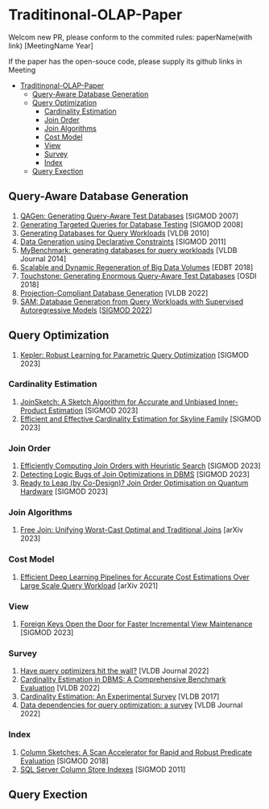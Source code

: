 # Traditinonal-OLAP-Paper
Welcom new PR, please conform to the commited rules:  paperName(with link) [MeetingName Year]

If the paper has the open-souce code, please supply its github links in Meeting

- [Traditinonal-OLAP-Paper](#traditinonal-olap-paper)
  - [Query-Aware Database Generation](#query-aware-database-generation)
  - [Query Optimization](#query-optimization)
    - [Cardinality Estimation](#cardinality-estimation)
    - [Join Order](#join-order)
    - [Join Algorithms](#join-algorithms)
    - [Cost Model](#cost-model)
    - [View](#view)
    - [Survey](#survey)
    - [Index](#index)
  - [Query Exection](#query-exection)

## Query-Aware Database Generation
1.  [QAGen: Generating Query-Aware Test Databases](https://cs.uwaterloo.ca/~tozsu/publications/other/sigmod07-final.pdf) [SIGMOD 2007]
2.  [Generating Targeted Queries for Database Testing](https://dl.acm.org/doi/pdf/10.1145/1376616.1376668) [SIGMOD 2008]
3. [Generating Databases for Query Workloads](https://dl.acm.org/doi/pdf/10.14778/1920841.1920950) [VLDB 2010]
4. [Data Generation using Declarative Constraints](https://dl.acm.org/doi/pdf/10.1145/1989323.1989395) [SIGMOD 2011]
5. [MyBenchmark: generating databases for query workloads](https://link.springer.com/article/10.1007/s00778-014-0354-1) [VLDB Journal 2014]
7. [Scalable and Dynamic Regeneration of Big Data Volumes](https://openproceedings.org/2018/conf/edbt/paper-114.pdf) [EDBT 2018]
8. [Touchstone: Generating Enormous Query-Aware Test Databases](https://www.usenix.org/system/files/conference/atc18/atc18-li-yuming.pdf) [OSDI 2018]
9. [Projection-Compliant Database Generation](https://www.vldb.org/pvldb/vol15/p998-sanghi.pdf) [VLDB 2022]
10. [SAM: Database Generation from Query Workloads with Supervised Autoregressive Models](https://dl.acm.org/doi/pdf/10.1145/3514221.3526168) [[SIGMOD 2022](https://github.com/Jamesyang2333/SAM)]



## Query Optimization
1. [Kepler: Robust Learning for Parametric Query Optimization](TODO) [SIGMOD 2023]
### Cardinality Estimation
1. [JoinSketch: A Sketch Algorithm for Accurate and Unbiased Inner-Product Estimation](TODO) [SIGMOD 2023]
2. [Efficient and Effective Cardinality Estimation for Skyline Family](TODO) [SIGMOD 2023]


### Join Order
1. [Efficiently Computing Join Orders with Heuristic Search](TODO) [SIGMOD 2023]
2. [Detecting Logic Bugs of Join Optimizations in DBMS](TODO) [SIGMOD 2023]
3. [Ready to Leap (by Co-Design)? Join Order Optimisation on Quantum Hardware](TODO) [SIGMOD 2023]

### Join Algorithms
1. [Free Join: Unifying Worst-Cast Optimal and Traditional Joins](https://arxiv.org/pdf/2301.10841.pdf) [arXiv 2023]


### Cost Model
1. [Efficient Deep Learning Pipelines for Accurate Cost Estimations Over Large Scale Query Workload](https://arxiv.org/pdf/2103.12465.pdf) [arXiv 2021]


### View
1. [Foreign Keys Open the Door for Faster Incremental View Maintenance](TODO) [SIGMOD 2023]

### Survey
1. [Have query optimizers hit the wall?](https://link.springer.com/article/10.1007/s00778-021-00689-y) [VLDB Journal 2022]
2. [Cardinality Estimation in DBMS: A Comprehensive Benchmark Evaluation](https://dl.acm.org/doi/pdf/10.14778/3503585.3503586) [VLDB 2022]
3. [Cardinality Estimation: An Experimental Survey](https://www.vldb.org/pvldb/vol11/p499-harmouch.pdf) [VLDB 2017]
4. [Data dependencies for query optimization: a survey](https://link.springer.com/article/10.1007/s00778-021-00676-3) [VLDB Journal 2022]


### Index
1. [Column Sketches: A Scan Accelerator for Rapid and Robust Predicate Evaluation](https://15721.courses.cs.cmu.edu/spring2023/papers/04-olapindexes/hentschel-sigmod18.pdf) [SIGMOD 2018]
2. [SQL Server Column Store Indexes](https://15721.courses.cs.cmu.edu/spring2023/papers/04-olapindexes/p1177-larson.pdf) [SIGMOD 2011]

## Query Exection
